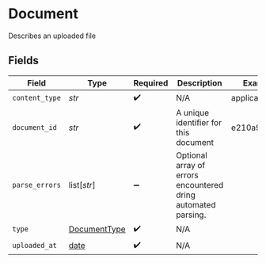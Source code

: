 # Document

Describes an uploaded file


## Fields

| Field                                                                | Type                                                                 | Required                                                             | Description                                                          | Example                                                              |
| -------------------------------------------------------------------- | -------------------------------------------------------------------- | -------------------------------------------------------------------- | -------------------------------------------------------------------- | -------------------------------------------------------------------- |
| `content_type`                                                       | *str*                                                                | :heavy_check_mark:                                                   | N/A                                                                  | application/pdf                                                      |
| `document_id`                                                        | *str*                                                                | :heavy_check_mark:                                                   | A unique identifier for this document                                | e210a9d6                                                             |
| `parse_errors`                                                       | list[*str*]                                                          | :heavy_minus_sign:                                                   | Optional array of errors encountered dring automated parsing.        |                                                                      |
| `type`                                                               | [DocumentType](../../models/shared/documenttype.md)                  | :heavy_check_mark:                                                   | N/A                                                                  |                                                                      |
| `uploaded_at`                                                        | [date](https://docs.python.org/3/library/datetime.html#date-objects) | :heavy_check_mark:                                                   | N/A                                                                  |                                                                      |